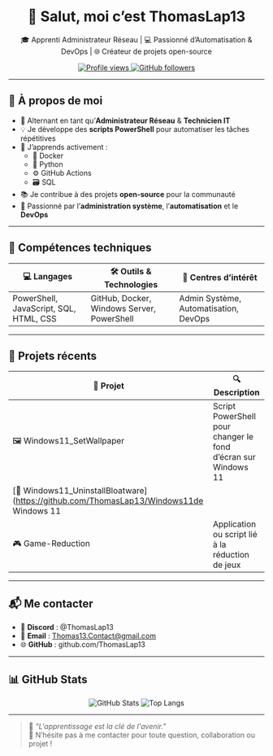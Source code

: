 <h1 align="center">👋 Salut, moi c’est ThomasLap13</h1>
<p align="center">
  🎓 Apprenti Administrateur Réseau | 💻 Passionné d’Automatisation & DevOps | 🌐 Créateur de projets open-source
</p>

<p align="center">
  <a href="https://github.com/ThomasLap13">
    <img src="https://komarev.com/ghpvc/?username=ThomasLap13&label=Vues+du+profil&color=blue" alt="Profile views" />
  </a>
  <a href="https://github.com/ThomasLap13?tab=followers">
    <img src="https://img.shields.io/github/followers/ThomasLap13?label=Suiveurs&style=social" alt="GitHub followers" />
  </a>
</p>

---

## 🚀 À propos de moi

- 🔧 Alternant en tant qu’**Administrateur Réseau** & **Technicien IT**
- 💡 Je développe des **scripts PowerShell** pour automatiser les tâches répétitives
- 🌱 J’apprends activement :
  - 🐳 Docker
  - 🐍 Python
  - ⚙️ GitHub Actions
  - 🗃️ SQL
- 📚 Je contribue à des projets **open-source** pour la communauté
- 🧠 Passionné par l’**administration système**, l’**automatisation** et le **DevOps**

---

## 🧰 Compétences techniques

| 💻 Langages | 🛠️ Outils & Technologies | 🎯 Centres d’intérêt |
|------------|--------------------------|----------------------|
| PowerShell, JavaScript, SQL, HTML, CSS | GitHub, Docker, Windows Server, PowerShell | Admin Système, Automatisation, DevOps |

---

## 📂 Projets récents

| 📁 Projet | 🔍 Description |
|----------|----------------|
| 🖼️ Windows11_SetWallpaper | Script PowerShell pour changer le fond d’écran sur Windows 11 |
| [🧹 Windows11_UninstallBloatware](https://github.com/ThomasLap13/Windows11de Windows 11 |
| 🎮 Game-Reduction | Application ou script lié à la réduction de jeux |

---

## 📬 Me contacter

- 💬 **Discord** : @ThomasLap13
- 📧 **Email** : Thomas13.Contact@gmail.com
- 🌐 **GitHub** : github.com/ThomasLap13

---

## 📊 GitHub Stats

<p align="center">
  <img src="https://github-readme-stats.vercel.app/api?username=ThomasLap13&show_icons=true&theme=radical" alt="GitHub Stats" />
  <img src="https://github-readme-stats.vercel.app/api/top-langs/?username=ThomasLap13&layout=compact&theme=radical" alt="Top Langs" />
</p>

---

> 🧠 *"L'apprentissage est la clé de l'avenir."*  
📩 N’hésite pas à me contacter pour toute question, collaboration ou projet !

